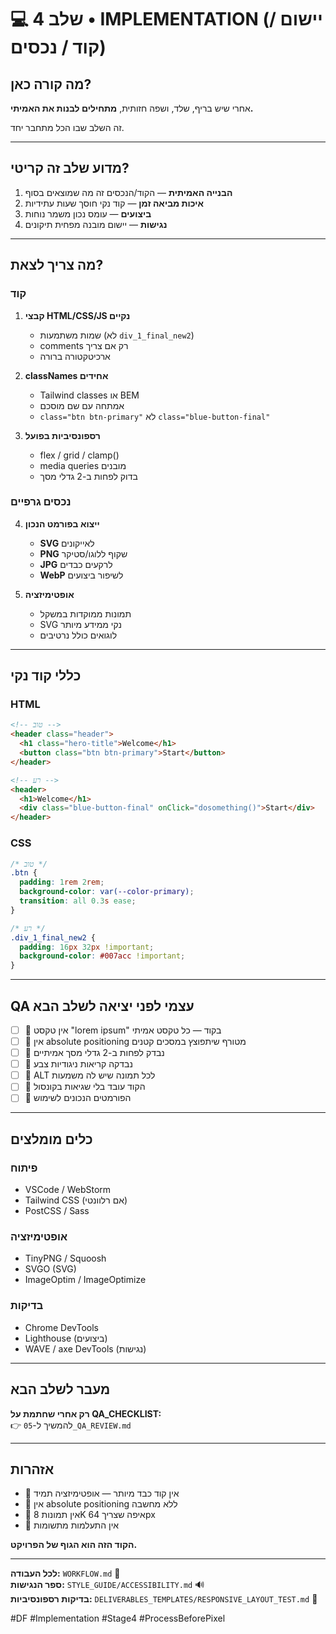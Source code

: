 # 💻 שלב 4 • IMPLEMENTATION (יישום / קוד / נכסים)

## מה קורה כאן?

אחרי שיש בריף, שלד, ושפה חזותית, **מתחילים לבנות את האמיתי.**

זה השלב שבו הכל מתחבר יחד.

---

## מדוע שלב זה קריטי?

1. **הבנייה האמיתית** — הקוד/הנכסים זה מה שמוצאים בסוף
2. **איכות מביאה זמן** — קוד נקי חוסך שעות עתידיות
3. **ביצועים** — עומס נכון משמר נוחות
4. **נגישות** — יישום מובנה מפחית תיקונים

---

## מה צריך לצאת?

### קוד

1. **קבצי HTML/CSS/JS נקיים**
   - שמות משתמעות (לא `div_1_final_new2`)
   - comments רק אם צריך
   - ארכיטקטורה ברורה

2. **classNames אחידים**
   - Tailwind classes או BEM
   - אמתחה עם שם מוסכם
   - `class="btn btn-primary"` לא `class="blue-button-final"`

3. **רספונסיביות בפועל**
   - flex / grid / clamp()
   - media queries מובנים
   - בדוק לפחות ב-2 גדלי מסך

### נכסים גרפיים

4. **ייצוא בפורמט הנכון**
   - **SVG** לאייקונים
   - **PNG** שקוף ללוגו/סטיקר
   - **JPG** לרקעים כבדים
   - **WebP** לשיפור ביצועים

5. **אופטימיזציה**
   - תמונות ממוקדות במשקל
   - SVG נקי ממידע מיותר
   - לוגואים כולל נרטיבים

---

## כללי קוד נקי

### HTML

```html
<!-- טוב -->
<header class="header">
  <h1 class="hero-title">Welcome</h1>
  <button class="btn btn-primary">Start</button>
</header>

<!-- רע -->
<header>
  <h1>Welcome</h1>
  <div class="blue-button-final" onClick="dosomething()">Start</div>
</header>
```

### CSS

```css
/* טוב */
.btn {
  padding: 1rem 2rem;
  background-color: var(--color-primary);
  transition: all 0.3s ease;
}

/* רע */
.div_1_final_new2 {
  padding: 16px 32px !important;
  background-color: #007acc !important;
}
```

---

## QA עצמי לפני יציאה לשלב הבא

- [ ] 🧪 אין טקסט "lorem ipsum" בקוד — כל טקסט אמיתי
- [ ] 🧪 אין absolute positioning מטורף שיתפוצץ במסכים קטנים
- [ ] 🧪 נבדק לפחות ב-2 גדלי מסך אמיתיים
- [ ] 🧪 נבדקה קריאות ניגודיות צבע
- [ ] 🧪 ALT לכל תמונה שיש לה משמעות
- [ ] 🧪 הקוד עובד בלי שגיאות בקונסול
- [ ] 🧪 הפורמטים הנכונים לשימוש

---

## כלים מומלצים

### פיתוח
- VSCode / WebStorm
- Tailwind CSS (אם רלוונטי)
- PostCSS / Sass

### אופטימיזציה
- TinyPNG / Squoosh
- SVGO (SVG)
- ImageOptim / ImageOptimize

### בדיקות
- Chrome DevTools
- Lighthouse (ביצועים)
- WAVE / axe DevTools (נגישות)

---

## מעבר לשלב הבא

**רק אחרי שחתמת על QA_CHECKLIST:**  
👉 להמשיך ל-`05_QA_REVIEW.md`

---

## אזהרות

- 🚫 אין קוד כבד מיותר — אופטימיזציה תמיד
- 🚫 אין absolute positioning ללא מחשבה
- 🚫 אין תמונות 8K איפה שצריך 64px
- 🚫 אין התעלמות מתשומות

**הקוד הזה הוא הגוף של הפרויקט.**

---

**לכל העבודה:** `WORKFLOW.md` 🔄  
**ספר הנגישות:** `STYLE_GUIDE/ACCESSIBILITY.md` 🔊  
**בדיקות רספונסיביות:** `DELIVERABLES_TEMPLATES/RESPONSIVE_LAYOUT_TEST.md` 📱

#DF #Implementation #Stage4 #ProcessBeforePixel


